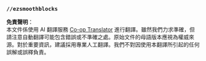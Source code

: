 <!--
CO_OP_TRANSLATOR_METADATA:
{
  "original_hash": "d73a2b22031b17c71f9bfb0f92d0e82e",
  "translation_date": "2025-05-13T02:23:37+00:00",
  "source_file": "commands/smoothing.md",
  "language_code": "tw"
}
-->
### `//ezsmoothblocks`

**免責聲明**：  
本文件係使用 AI 翻譯服務 [Co-op Translator](https://github.com/Azure/co-op-translator) 進行翻譯。雖然我們力求準確，但請注意自動翻譯可能包含錯誤或不準確之處。原始文件的母語版本應視為權威來源。對於重要資訊，建議採用專業人工翻譯。我們不對因使用本翻譯所引起的任何誤解或誤釋負責。